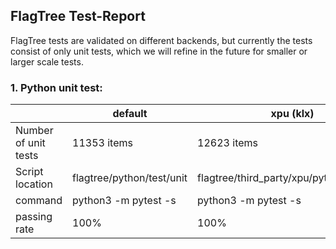 

## FlagTree Test-Report

FlagTree tests are validated on different backends, but currently the tests consist of only unit tests, which we will refine in the future for smaller or larger scale tests.

### 1. Python unit test:

|                      | default                   | xpu (klx)                                 | iluvatar                                       | mthreads                                       |
|----------------------|---------------------------|-------------------------------------------|------------------------------------------------|------------------------------------------------|
| Number of unit tests | 11353 items               | 12623 items                               | 14808 items                                    | 10392 items                                    |
| Script location      | flagtree/python/test/unit | flagtree/third_party/xpu/python/test/unit | flagtree/third_party/iluvatar/python/test/unit | flagtree/third_party/mthreads/python/test/unit |
| command              | python3 -m pytest -s      | python3 -m pytest -s                      | python3 -m pytest -s                           | python3 -m pytest -s                           |
| passing rate         | 100%                      | 100%                                      | 100%                                           | 100%                                           |
